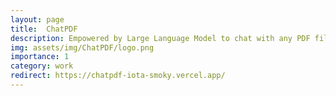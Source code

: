 ```yaml
---
layout: page
title:  ChatPDF
description: Empowered by Large Language Model to chat with any PDF files.
img: assets/img/ChatPDF/logo.png
importance: 1
category: work 
redirect: https://chatpdf-iota-smoky.vercel.app/
---
```

